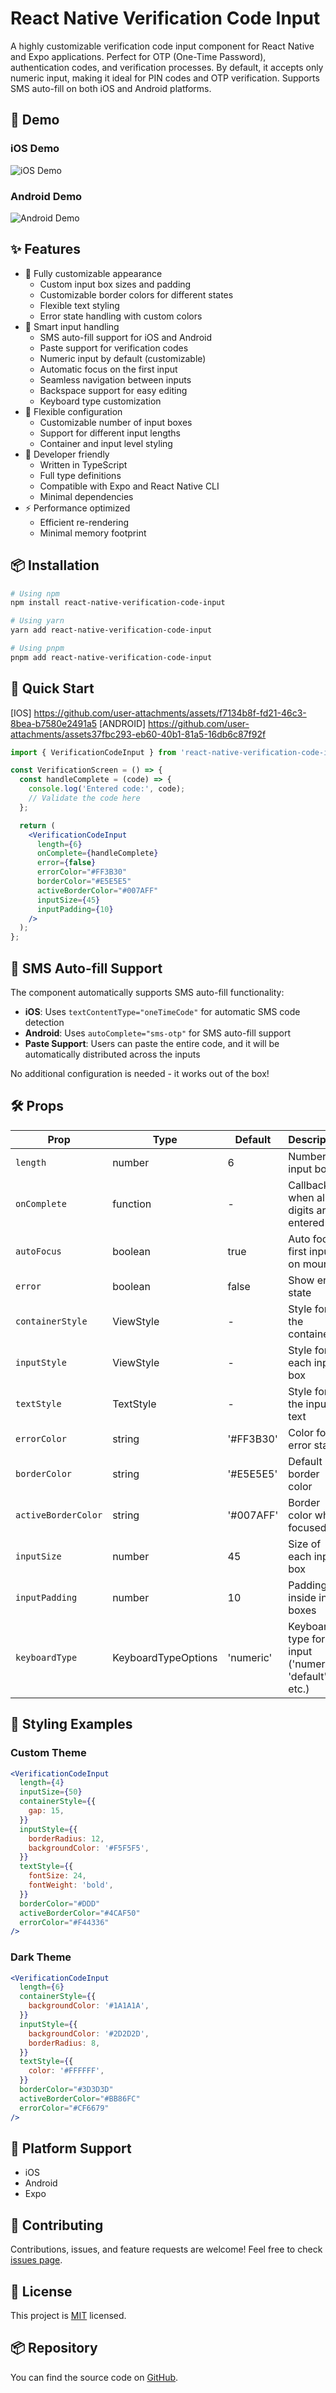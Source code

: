 # React Native Verification Code Input

A highly customizable verification code input component for React Native and Expo applications. Perfect for OTP (One-Time Password), authentication codes, and verification processes. By default, it accepts only numeric input, making it ideal for PIN codes and OTP verification. Supports SMS auto-fill on both iOS and Android platforms.

## 📱 Demo

### iOS Demo
![iOS Demo](https://github.com/user-attachments/assets/f7134b8f-fd21-46c3-8bea-b7580e2491a5)

### Android Demo
![Android Demo](https://github.com/user-attachments/assets37fbc293-eb60-40b1-81a5-16db6c87f92f)

## ✨ Features

- 🎨 Fully customizable appearance
  - Custom input box sizes and padding
  - Customizable border colors for different states
  - Flexible text styling
  - Error state handling with custom colors
- 📱 Smart input handling
  - SMS auto-fill support for iOS and Android
  - Paste support for verification codes
  - Numeric input by default (customizable)
  - Automatic focus on the first input
  - Seamless navigation between inputs
  - Backspace support for easy editing
  - Keyboard type customization
- 🔢 Flexible configuration
  - Customizable number of input boxes
  - Support for different input lengths
  - Container and input level styling
- 🎯 Developer friendly
  - Written in TypeScript
  - Full type definitions
  - Compatible with Expo and React Native CLI
  - Minimal dependencies
- ⚡️ Performance optimized
  - Efficient re-rendering
  - Minimal memory footprint

## 📦 Installation

```bash
# Using npm
npm install react-native-verification-code-input
```

```bash
# Using yarn
yarn add react-native-verification-code-input
```

```bash
# Using pnpm
pnpm add react-native-verification-code-input
```

## 🚀 Quick Start

[IOS] https://github.com/user-attachments/assets/f7134b8f-fd21-46c3-8bea-b7580e2491a5
[ANDROID] https://github.com/user-attachments/assets37fbc293-eb60-40b1-81a5-16db6c87f92f

```jsx
import { VerificationCodeInput } from 'react-native-verification-code-input';

const VerificationScreen = () => {
  const handleComplete = (code) => {
    console.log('Entered code:', code);
    // Validate the code here
  };

  return (
    <VerificationCodeInput
      length={6}
      onComplete={handleComplete}
      error={false}
      errorColor="#FF3B30"
      borderColor="#E5E5E5"
      activeBorderColor="#007AFF"
      inputSize={45}
      inputPadding={10}
    />
  );
};
```

## 📱 SMS Auto-fill Support

The component automatically supports SMS auto-fill functionality:

- **iOS**: Uses `textContentType="oneTimeCode"` for automatic SMS code detection
- **Android**: Uses `autoComplete="sms-otp"` for SMS auto-fill support
- **Paste Support**: Users can paste the entire code, and it will be automatically distributed across the inputs

No additional configuration is needed - it works out of the box!

## 🛠 Props

| Prop | Type | Default | Description |
|------|------|---------|-------------|
| `length` | number | 6 | Number of input boxes |
| `onComplete` | function | - | Callback when all digits are entered |
| `autoFocus` | boolean | true | Auto focus first input on mount |
| `error` | boolean | false | Show error state |
| `containerStyle` | ViewStyle | - | Style for the container |
| `inputStyle` | ViewStyle | - | Style for each input box |
| `textStyle` | TextStyle | - | Style for the input text |
| `errorColor` | string | '#FF3B30' | Color for error state |
| `borderColor` | string | '#E5E5E5' | Default border color |
| `activeBorderColor` | string | '#007AFF' | Border color when focused |
| `inputSize` | number | 45 | Size of each input box |
| `inputPadding` | number | 10 | Padding inside input boxes |
| `keyboardType` | KeyboardTypeOptions | 'numeric' | Keyboard type for input ('numeric', 'default', etc.) |

## 🎨 Styling Examples

### Custom Theme
```jsx
<VerificationCodeInput
  length={4}
  inputSize={50}
  containerStyle={{
    gap: 15,
  }}
  inputStyle={{
    borderRadius: 12,
    backgroundColor: '#F5F5F5',
  }}
  textStyle={{
    fontSize: 24,
    fontWeight: 'bold',
  }}
  borderColor="#DDD"
  activeBorderColor="#4CAF50"
  errorColor="#F44336"
/>
```

### Dark Theme
```jsx
<VerificationCodeInput
  length={6}
  containerStyle={{
    backgroundColor: '#1A1A1A',
  }}
  inputStyle={{
    backgroundColor: '#2D2D2D',
    borderRadius: 8,
  }}
  textStyle={{
    color: '#FFFFFF',
  }}
  borderColor="#3D3D3D"
  activeBorderColor="#BB86FC"
  errorColor="#CF6679"
/>
```

## 📱 Platform Support

- iOS
- Android
- Expo

## 🤝 Contributing

Contributions, issues, and feature requests are welcome! Feel free to check [issues page](https://github.com/umit-turk/react-native-verification-code-input/issues).

## 📝 License

This project is [MIT](./LICENSE) licensed.

## 📦 Repository

You can find the source code on [GitHub](https://github.com/umit-turk/react-native-verification-code-input).
